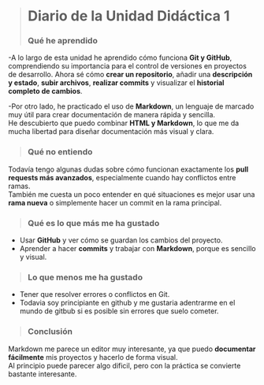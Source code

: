 > #  Diario de la Unidad Didáctica 1
> ###  Qué he aprendido
-A lo largo de esta unidad he aprendido cómo funciona **Git y GitHub**, comprendiendo su importancia para el control de versiones en proyectos de desarrollo. Ahora sé cómo **crear un repositorio**, añadir una **descripción y estado**, **subir archivos**, **realizar commits** y visualizar el **historial completo de cambios**.  

-Por otro lado, he practicado el uso de **Markdown**, un lenguaje de marcado muy útil para crear documentación de manera rápida y sencilla.  
He descubierto que puedo combinar **HTML y Markdown**, lo que me da mucha libertad para diseñar documentación más visual y clara.  

> ### Qué no entiendo

Todavía tengo algunas dudas sobre cómo funcionan exactamente los **pull requests más avanzados**, especialmente cuando hay conflictos entre ramas.  
También me cuesta un poco entender en qué situaciones es mejor usar una **rama nueva** o simplemente hacer un commit en la rama principal.  

> ###  Qué es lo que más me ha gustado

- Usar **GitHub** y ver cómo se guardan los cambios del proyecto.  
- Aprender a hacer **commits** y trabajar con **Markdown**, porque es sencillo y visual.

> ### Lo que menos me ha gustado
- Tener que resolver errores o conflictos en Git.
- Todavia soy principiante en github y me gustaria adentrarme en el mundo de gitbub si es posible sin errores que suelo cometer.

>  ###  Conclusión

Markdown me parece un editor muy interesante, ya que puedo **documentar fácilmente** mis proyectos y hacerlo de forma visual.  
Al principio puede parecer algo dificil, pero con la práctica se convierte bastante interesante.

